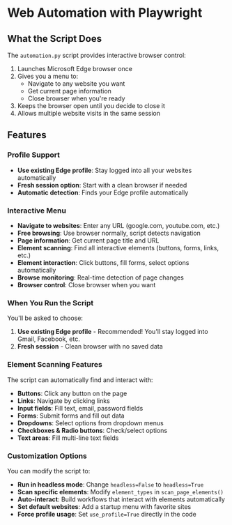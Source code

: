# Web Automation with Playwright

## What the Script Does

The `automation.py` script provides interactive browser control:

1. Launches Microsoft Edge browser once
2. Gives you a menu to:
   - Navigate to any website you want
   - Get current page information
   - Close browser when you're ready
3. Keeps the browser open until you decide to close it
4. Allows multiple website visits in the same session

## Features

### Profile Support
- **Use existing Edge profile**: Stay logged into all your websites automatically
- **Fresh session option**: Start with a clean browser if needed
- **Automatic detection**: Finds your Edge profile automatically

### Interactive Menu
- **Navigate to websites**: Enter any URL (google.com, youtube.com, etc.)
- **Free browsing**: Use browser normally, script detects navigation
- **Page information**: Get current page title and URL
- **Element scanning**: Find all interactive elements (buttons, forms, links, etc.)
- **Element interaction**: Click buttons, fill forms, select options automatically
- **Browse monitoring**: Real-time detection of page changes
- **Browser control**: Close browser when you want

### When You Run the Script

You'll be asked to choose:
1. **Use existing Edge profile** - Recommended! You'll stay logged into Gmail, Facebook, etc.
2. **Fresh session** - Clean browser with no saved data

### Element Scanning Features

The script can automatically find and interact with:
- **Buttons**: Click any button on the page
- **Links**: Navigate by clicking links  
- **Input fields**: Fill text, email, password fields
- **Forms**: Submit forms and fill out data
- **Dropdowns**: Select options from dropdown menus
- **Checkboxes & Radio buttons**: Check/select options
- **Text areas**: Fill multi-line text fields

### Customization Options

You can modify the script to:
- **Run in headless mode**: Change `headless=False` to `headless=True`
- **Scan specific elements**: Modify `element_types` in `scan_page_elements()`
- **Auto-interact**: Build workflows that interact with elements automatically
- **Set default websites**: Add a startup menu with favorite sites
- **Force profile usage**: Set `use_profile=True` directly in the code